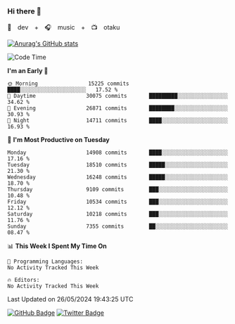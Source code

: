### Hi there 👋

🚀　dev　+　🎧　music　+　📺　otaku


[![Anurag's GitHub stats](https://github-readme-stats.vercel.app/api?username=koheitasaka&count_private=true&show_icons=true&theme=monokai)](https://github.com/koheitasaka/github-readme-stats)

<!--START_SECTION:waka-->
![Code Time](http://img.shields.io/badge/Code%20Time-1%2C161%20hrs%2023%20mins-blue)

**I'm an Early 🐤** 

```text
🌞 Morning                15225 commits       ████░░░░░░░░░░░░░░░░░░░░░   17.52 % 
🌆 Daytime                30075 commits       █████████░░░░░░░░░░░░░░░░   34.62 % 
🌃 Evening                26871 commits       ████████░░░░░░░░░░░░░░░░░   30.93 % 
🌙 Night                  14711 commits       ████░░░░░░░░░░░░░░░░░░░░░   16.93 % 
```
📅 **I'm Most Productive on Tuesday** 

```text
Monday                   14908 commits       ████░░░░░░░░░░░░░░░░░░░░░   17.16 % 
Tuesday                  18510 commits       █████░░░░░░░░░░░░░░░░░░░░   21.30 % 
Wednesday                16248 commits       █████░░░░░░░░░░░░░░░░░░░░   18.70 % 
Thursday                 9109 commits        ███░░░░░░░░░░░░░░░░░░░░░░   10.48 % 
Friday                   10534 commits       ███░░░░░░░░░░░░░░░░░░░░░░   12.12 % 
Saturday                 10218 commits       ███░░░░░░░░░░░░░░░░░░░░░░   11.76 % 
Sunday                   7355 commits        ██░░░░░░░░░░░░░░░░░░░░░░░   08.47 % 
```


📊 **This Week I Spent My Time On** 

```text
💬 Programming Languages: 
No Activity Tracked This Week

🔥 Editors: 
No Activity Tracked This Week
```


 Last Updated on 26/05/2024 19:43:25 UTC
<!--END_SECTION:waka-->

[![GitHub Badge](https://img.shields.io/badge/GitHub-100000?style=for-the-badge&logo=github&logoColor=white)](https://github.com/koheitasaka)
[![Twitter Badge](https://img.shields.io/badge/Twitter-1DA1F2?style=for-the-badge&logo=twitter&logoColor=white)](https://twitter.com/sleep_asleep_)

